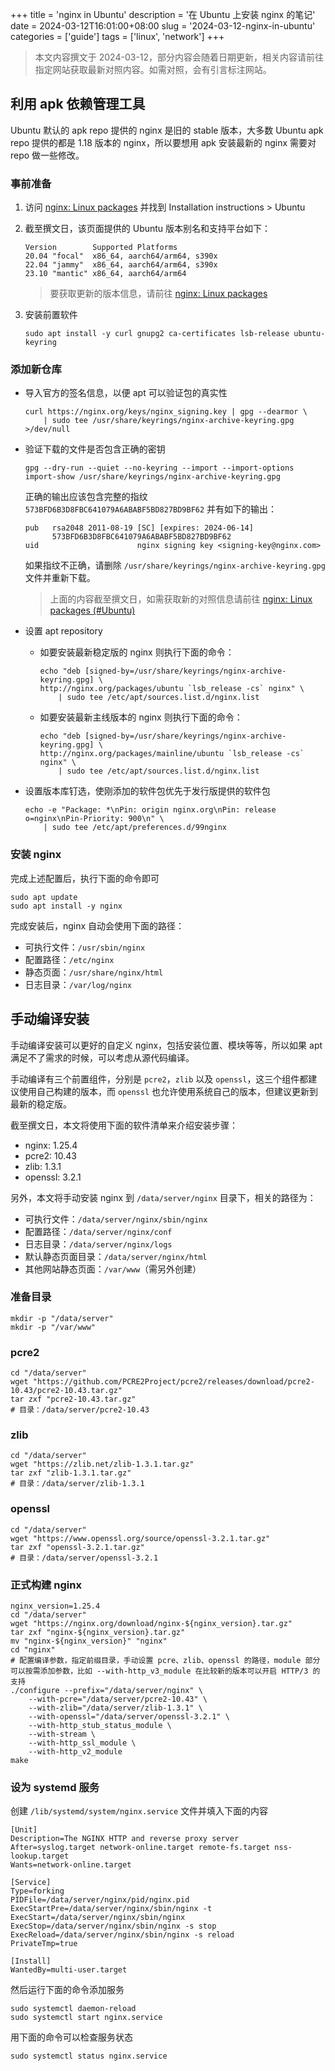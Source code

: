 +++
title = 'nginx in Ubuntu'
description = '在 Ubuntu 上安装 nginx 的笔记'
date = 2024-03-12T16:01:00+08:00
slug = '2024-03-12-nginx-in-ubuntu'
categories = ['guide']
tags = ['linux', 'network']
+++

> 本文内容撰文于 2024-03-12，部分内容会随着日期更新，相关内容请前往指定网站获取最新对照内容。如需对照，会有引言标注网站。

## 利用 apk 依赖管理工具

Ubuntu 默认的 apk repo 提供的 nginx 是旧的 stable 版本，大多数 Ubuntu apk repo 提供的都是 1.18 版本的 nginx，所以要想用 apk 安装最新的 nginx 需要对 repo 做一些修改。

### 事前准备

1. 访问 [nginx: Linux packages](https://nginx.org/en/linux_packages.html) 并找到 Installation instructions > Ubuntu

2. 截至撰文日，该页面提供的 Ubuntu 版本别名和支持平台如下：

   ```text
   Version        Supported Platforms
   20.04 "focal"  x86_64, aarch64/arm64, s390x
   22.04 "jammy"  x86_64, aarch64/arm64, s390x
   23.10 "mantic" x86_64, aarch64/arm64
   ```

   > 要获取更新的版本信息，请前往 [nginx: Linux packages](https://nginx.org/en/linux_packages.html)

3. 安装前置软件

   ```shell
   sudo apt install -y curl gnupg2 ca-certificates lsb-release ubuntu-keyring
   ```

### 添加新仓库

- 导入官方的签名信息，以便 apt 可以验证包的真实性

  ```shell
  curl https://nginx.org/keys/nginx_signing.key | gpg --dearmor \
      | sudo tee /usr/share/keyrings/nginx-archive-keyring.gpg >/dev/null
  ```

- 验证下载的文件是否包含正确的密钥

  ```shell
  gpg --dry-run --quiet --no-keyring --import --import-options import-show /usr/share/keyrings/nginx-archive-keyring.gpg
  ```

  正确的输出应该包含完整的指纹 `573BFD6B3D8FBC641079A6ABABF5BD827BD9BF62` 并有如下的输出：

  ```text
  pub   rsa2048 2011-08-19 [SC] [expires: 2024-06-14]
        573BFD6B3D8FBC641079A6ABABF5BD827BD9BF62
  uid                      nginx signing key <signing-key@nginx.com>
  ```

  如果指纹不正确，请删除 `/usr/share/keyrings/nginx-archive-keyring.gpg` 文件并重新下载。

  > 上面的内容截至撰文日，如需获取新的对照信息请前往 [nginx: Linux packages (#Ubuntu)](https://nginx.org/en/linux_packages.html#Ubuntu)

- 设置 apt repository

  - 如要安装最新稳定版的 nginx 则执行下面的命令：

    ```shell
    echo "deb [signed-by=/usr/share/keyrings/nginx-archive-keyring.gpg] \
    http://nginx.org/packages/ubuntu `lsb_release -cs` nginx" \
        | sudo tee /etc/apt/sources.list.d/nginx.list
    ```

  - 如要安装最新主线版本的 nginx 则执行下面的命令：

    ```shell
    echo "deb [signed-by=/usr/share/keyrings/nginx-archive-keyring.gpg] \
    http://nginx.org/packages/mainline/ubuntu `lsb_release -cs` nginx" \
        | sudo tee /etc/apt/sources.list.d/nginx.list
    ```

- 设置版本库钉选，使刚添加的软件包优先于发行版提供的软件包

  ```shell
  echo -e "Package: *\nPin: origin nginx.org\nPin: release o=nginx\nPin-Priority: 900\n" \
      | sudo tee /etc/apt/preferences.d/99nginx
  ```

### 安装 nginx

完成上述配置后，执行下面的命令即可

```shell
sudo apt update
sudo apt install -y nginx
```

完成安装后，nginx 自动会使用下面的路径：

- 可执行文件：`/usr/sbin/nginx`
- 配置路径：`/etc/nginx`
- 静态页面：`/usr/share/nginx/html`
- 日志目录：`/var/log/nginx`

## 手动编译安装

手动编译安装可以更好的自定义 nginx，包括安装位置、模块等等，所以如果 apt 满足不了需求的时候，可以考虑从源代码编译。

手动编译有三个前置组件，分别是 `pcre2`，`zlib` 以及 `openssl`，这三个组件都建议使用自己构建的版本，而 `openssl` 也允许使用系统自己的版本，但建议更新到最新的稳定版。

截至撰文日，本文将使用下面的软件清单来介绍安装步骤：

- nginx: 1.25.4
- pcre2: 10.43
- zlib: 1.3.1
- openssl: 3.2.1

另外，本文将手动安装 nginx 到 `/data/server/nginx` 目录下，相关的路径为：

- 可执行文件：`/data/server/nginx/sbin/nginx`
- 配置路径：`/data/server/nginx/conf`
- 日志目录：`/data/server/nginx/logs`
- 默认静态页面目录：`/data/server/nginx/html`
- 其他网站静态页面：`/var/www`（需另外创建）

### 准备目录

```shell
mkdir -p "/data/server"
mkdir -p "/var/www"
```

### pcre2

```shell
cd "/data/server"
wget "https://github.com/PCRE2Project/pcre2/releases/download/pcre2-10.43/pcre2-10.43.tar.gz"
tar zxf "pcre2-10.43.tar.gz"
# 目录：/data/server/pcre2-10.43
```

### zlib

```shell
cd "/data/server"
wget "https://zlib.net/zlib-1.3.1.tar.gz"
tar zxf "zlib-1.3.1.tar.gz"
# 目录：/data/server/zlib-1.3.1
```

### openssl

```shell
cd "/data/server"
wget "https://www.openssl.org/source/openssl-3.2.1.tar.gz"
tar zxf "openssl-3.2.1.tar.gz"
# 目录：/data/server/openssl-3.2.1
```

### 正式构建 nginx

```shell
nginx_version=1.25.4
cd "/data/server"
wget "https://nginx.org/download/nginx-${nginx_version}.tar.gz"
tar zxf "nginx-${nginx_version}.tar.gz"
mv "nginx-${nginx_version}" "nginx"
cd "nginx"
# 配置编译参数，指定前缀目录，手动设置 pcre、zlib、openssl 的路径，module 部分可以按需添加参数，比如 --with-http_v3_module 在比较新的版本可以开启 HTTP/3 的支持
./configure --prefix="/data/server/nginx" \
    --with-pcre="/data/server/pcre2-10.43" \
    --with-zlib="/data/server/zlib-1.3.1" \
    --with-openssl="/data/server/openssl-3.2.1" \
    --with-http_stub_status_module \
    --with-stream \
    --with-http_ssl_module \
    --with-http_v2_module
make
```

### 设为 systemd 服务

创建 `/lib/systemd/system/nginx.service` 文件并填入下面的内容

```text
[Unit]
Description=The NGINX HTTP and reverse proxy server
After=syslog.target network-online.target remote-fs.target nss-lookup.target
Wants=network-online.target

[Service]
Type=forking
PIDFile=/data/server/nginx/pid/nginx.pid
ExecStartPre=/data/server/nginx/sbin/nginx -t
ExecStart=/data/server/nginx/sbin/nginx
ExecStop=/data/server/nginx/sbin/nginx -s stop
ExecReload=/data/server/nginx/sbin/nginx -s reload
PrivateTmp=true

[Install]
WantedBy=multi-user.target
```

然后运行下面的命令添加服务

```shell
sudo systemctl daemon-reload
sudo systemctl start nginx.service
```

用下面的命令可以检查服务状态

```shell
sudo systemctl status nginx.service
```
